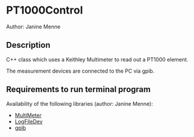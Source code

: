 # PT1000Control
Author: Janine Menne

## Description
C++ class which uses a Keithley Multimeter to read out a PT1000 element.

The measurement devices are connected to the PC via gpib.

## Requirements to run terminal program

Availability of the following libraries (author: Janine Menne):  
* [MultiMeter][2]  
* [LogFileDev][4]  
* [gpib][5] 


[1]: https://github.com/jamenne/Keithley_SourceMeter_Control
[2]: https://github.com/jamenne/Keithley_MultiMeter_Control
[3]: https://github.com/jamenne/PeltierElementControl
[4]: https://github.com/jamenne/Device_Logfiles  
[5]: https://github.com/jamenne/gpib